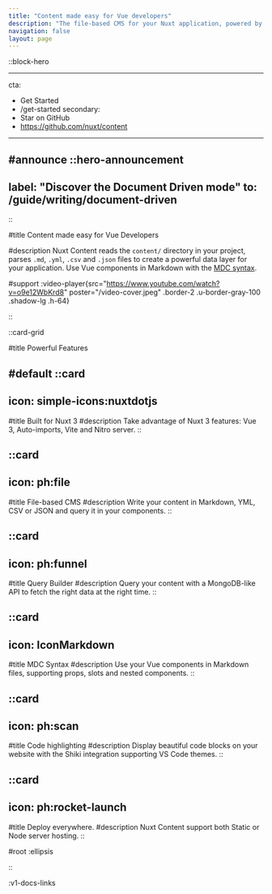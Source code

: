 ```yaml
---
title: "Content made easy for Vue developers"
description: "The file-based CMS for your Nuxt application, powered by Markdown and Vue components."
navigation: false
layout: page
---
```


::block-hero

---
cta:
  - Get Started
  - /get-started
secondary:
  - Star on GitHub
  - https://github.com/nuxt/content
---

#announce
  ::hero-announcement
  ---
  label: "Discover the Document Driven mode"
  to: /guide/writing/document-driven
  ---
  ::

#title
Content made easy for Vue Developers

#description
Nuxt Content reads the `content/` directory in your project, parses `.md`, `.yml`, `.csv` and `.json` files to create a powerful data layer for your application. Use Vue components in Markdown with the [MDC syntax](/guide/writing/mdc).

#support
:video-player{src="https://www.youtube.com/watch?v=o9e12WbKrd8" poster="/video-cover.jpeg" .border-2 .u-border-gray-100 .shadow-lg .h-64}

::

::card-grid

#title
Powerful Features

#default
  ::card
  ---
  icon: simple-icons:nuxtdotjs
  ---
  #title
  Built for Nuxt 3
  #description
  Take advantage of Nuxt 3 features: Vue 3, Auto-imports, Vite and Nitro server.
  ::

  ::card
  ---
  icon: ph:file
  ---
  #title
  File-based CMS
  #description
  Write your content in Markdown, YML, CSV or JSON and query it in your components.
  ::

  ::card
  ---
  icon: ph:funnel
  ---
  #title
  Query Builder
  #description
  Query your content with a MongoDB-like API to fetch the right data at the right time.
  ::

  ::card
  ---
  icon: IconMarkdown
  ---
  #title
  MDC Syntax
  #description
  Use your Vue components in Markdown files, supporting props, slots and nested components.
  ::

  ::card
  ---
  icon: ph:scan
  ---
  #title
  Code highlighting
  #description
  Display beautiful code blocks on your website with the Shiki integration supporting VS Code themes.
  ::

  ::card
  ---
  icon: ph:rocket-launch
  ---
  #title
  Deploy everywhere.
  #description
  Nuxt Content support both Static or Node server hosting.
  ::

#root
:ellipsis

::

:v1-docs-links

